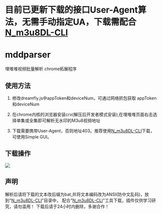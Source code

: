 <h1>目前已更新下载的接口User-Agent算法，无需手动指定UA，下载需配合<a href="https://github.com/nilaoda/N_m3u8DL-CLI" rel="nofollow">N_m3u8DL-CLI</a></br></h1>
<h1>mddparser</h1>
<p> 埋堆堆视频批量解析 chrome拓展程序</p>
<h2>使用方法</h2>
<ol>
<li>
<p>修改dreamfly.js中appToken和deviceNum，可通过网络抓包获取 appToken和deviceNum</p>
</li>
<li>
<p>在chrome内核的浏览器安装crx(解压后开发者模式安装),在埋堆堆页面右击选择单集或全集即可解析无水印的M3u8视频地址</p>
</li>
<li>
<p>下载需要携带User-Agent，否则地址403。推荐使用<a href="https://github.com/nilaoda/N_m3u8DL-CLI" rel="nofollow">N_m3u8DL-CLI</a>下载，可使用Simple GUI。</p>
</li>
</ol>
<h2>下载操作</h2>
<img src="https://user-images.githubusercontent.com/21048630/170844813-ff949c77-ead4-4ca0-9e56-94c682b0a60a.png" />
<h2>声明</h2>
<p>解析后请将下载的文本改后缀为bat,并将文本编码改为ANSI(防中文乱码)，放到"<a href="https://github.com/nilaoda/N_m3u8DL-CLI" rel="nofollow">N_m3u8DL-CLI</a>"目录中，
 配合"<a href="https://github.com/nilaoda/N_m3u8DL-CLI" rel="nofollow">N_m3u8DL-CLI</a>"工具下载，插件仅供学习研究，请勿滥用！
 下载后请于24小时内删除，多谢合作！</p>
 

